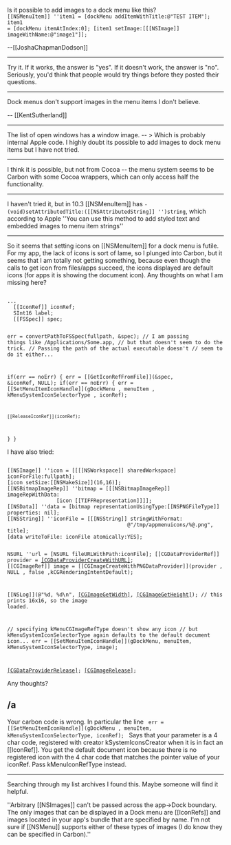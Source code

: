 Is it possible to add images to a dock menu like this?
<code>
[[NSMenuItem]] ''item1 = [dockMenu addItemWithTitle:@"TEST ITEM"];
item1 = [dockMenu itemAtIndex:0];
[item1 setImage:[[[NSImage]] imageWithName:@"image1"]];
</code>

--[[JoshaChapmanDodson]]

----

Try it. If it works, the answer is "yes". If it doesn't work, the answer is "no".
Seriously, you'd think that people would try things before they posted their questions.

----

Dock menus don't support images in the menu items I don't believe.

-- [[KentSutherland]]

----

The list of open windows has a window image. -- > Which is probably internal Apple code. I highly doubt its possible to add images to dock menu items but I have not tried.

----

I think it is possible, but not from Cocoa -- the menu system seems to be Carbon with some Cocoa wrappers, which can only access half the functionality.

----

I haven't tried it, but in 10.3 [[NSMenuItem]] has <code>- (void)setAttributedTitle:([[NSAttributedString]] '')string</code>, which according to Apple ''You can use this method to add styled text and embedded images to menu item strings''

----

So it seems that setting icons on [[NSMenuItem]] for a dock menu is futile. For my app, the lack of icons is sort of lame, so I plunged into Carbon, but it seems that I am totally not getting something, because even though the calls to get icon from files/apps succeed, the icons displayed are default icons (for apps it is showing the document icon). Any thoughts on what I am missing here?

<code>
...
  [[IconRef]] iconRef;
  SInt16 label;
  [[FSSpec]] spec;

  err = convertPathToFSSpec(fullpath, &spec);
  // I am passing things like /Applications/Some.app, 
  // but that doesn't seem to do the trick.
  // Passing the path of the actual executable doesn't
  // seem to do it either...
			
if(err == noErr)
{
  err = [[GetIconRefFromFile]](&spec, &iconRef, NULL);
  if(err == noErr)
  {
    err = [[SetMenuItemIconHandle]](gDockMenu
              , menuItem
              , kMenuSystemIconSelectorType
              , iconRef);

    [[ReleaseIconRef]](iconRef);
  }
}
</code>	

I have also tried:

<code>
[[NSImage]] ''icon = [[[[NSWorkspace]] sharedWorkspace] iconForFile:fullpath];
[icon setSize:[[NSMakeSize]](16,16)];
[[NSBitmapImageRep]] ''bitmap = [[[NSBitmapImageRep]] imageRepWithData:
                [icon [[TIFFRepresentation]]]];
[[NSData]] ''data = [bitmap representationUsingType:[[NSPNGFileType]] properties: nil];
[[NSString]] ''iconFile = [[[NSString]] stringWithFormat: 
                                       @"/tmp/appmenuicons/%@.png", title];
[data writeToFile: iconFile atomically:YES];

NSURL ''url = [NSURL fileURLWithPath:iconFile];
[[CGDataProviderRef]] provider = [[CGDataProviderCreateWithURL]](url);
[[CGImageRef]] image = [[CGImageCreateWithPNGDataProvider]](provider
                                          , NULL
                                          , false
                                          ,kCGRenderingIntentDefault);

[[NSLog]](@"%d, %d\n", [[CGImageGetWidth]](image), [[CGImageGetHeight]](image));
// this prints 16x16, so the image loaded.

// specifying kMenuCGImageRefType doesn't show any icon
// but kMenuSystemIconSelectorType again defaults to the default document icon...
err = [[SetMenuItemIconHandle]](gDockMenu, menuItem, kMenuSystemIconSelectorType, image);


[[CGDataProviderRelease]](provider);
[[CGImageRelease]](image);
</code>

Any thoughts?

/a
----
Your carbon code is wrong. In particular the line
<code>
err = [[SetMenuItemIconHandle]](gDockMenu , menuItem, kMenuSystemIconSelectorType, iconRef);
</code>
Says that your parameter is a 4 char code, registered with creator  kSystemIconsCreator when it is in fact an [[IconRef]]. You get the default document icon because there is no registered icon with the 4 char code that matches the pointer value of your iconRef. Pass kMenuIconRefType instead.

----

Searching through my list archives I found this. Maybe someone will find it helpful.

''Arbitrary [[NSImages]] can't be passed across the app->Dock boundary. The only images that can be displayed in a Dock menu are [[IconRefs]] and images located in your app's bundle that are specified by name. I'm not sure if [[NSMenu]] supports either of these types of images (I do know they can be specified in Carbon).''